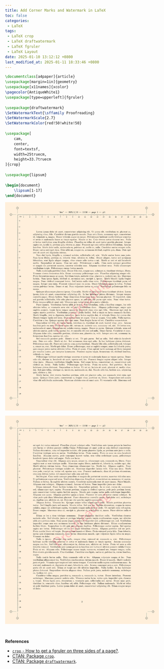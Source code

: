 ```yaml
---
title: Add Corner Marks and Watermark in LaTeX
toc: false
categories:
 - LaTeX
tags:
 - LaTeX crop
 - LaTeX draftwatermark
 - LaTeX fgruler
 - LaTeX Layout
date: 2025-01-10 13:12:12 +0800
last_modified_at: 2025-01-11 18:33:46 +0800
---
```


```latex
\documentclass[a4paper]{article}
\usepackage[margin=1in]{geometry}
\usepackage[x11names]{xcolor}
\pagecolor{AntiqueWhite1}
\usepackage[type=upperleft]{fgruler}

\usepackage{draftwatermark}
\SetWatermarkText{\sffamily Proofreading}
\SetWatermarkScale{2.7}
\SetWatermarkColor{red!50!white!50} 

\usepackage[
	cam,
	center,
	font=textsf,
	width=25truecm,
	height=33.7truecm
]{crop}

\usepackage{lipsum}

\begin{document}
	\lipsum[1-17]
\end{document}
```

![img-1](https://raw.githubusercontent.com/HelloWorld-1017/blog-images-1/main/imgs/202501101401661.png)

![img-2](https://raw.githubusercontent.com/HelloWorld-1017/blog-images-1/main/imgs/202501101401717.png)

<br>

**References**

- [`crop` - How to get a fgruler on three sides of a page?](https://tex.stackexchange.com/questions/392389/how-to-get-a-fgruler-on-three-sides-of-a-page).
- [CTAN: Package `crop`](https://ctan.org/pkg/crop?lang=en).
- [CTAN: Package `draftwatermark`](https://ctan.org/pkg/draftwatermark?lang=en).
